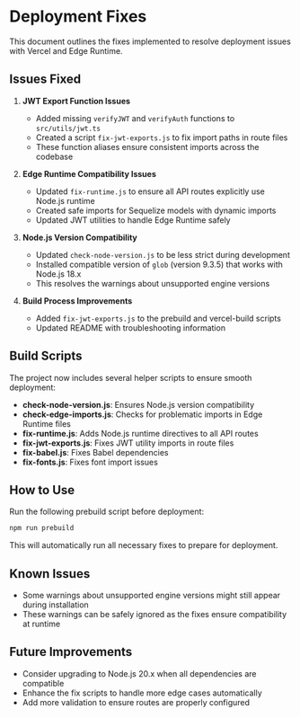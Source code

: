 # Deployment Fixes

This document outlines the fixes implemented to resolve deployment issues with Vercel and Edge Runtime.

## Issues Fixed

1. **JWT Export Function Issues**
   - Added missing `verifyJWT` and `verifyAuth` functions to `src/utils/jwt.ts`
   - Created a script `fix-jwt-exports.js` to fix import paths in route files
   - These function aliases ensure consistent imports across the codebase

2. **Edge Runtime Compatibility Issues**
   - Updated `fix-runtime.js` to ensure all API routes explicitly use Node.js runtime 
   - Created safe imports for Sequelize models with dynamic imports
   - Updated JWT utilities to handle Edge Runtime safely

3. **Node.js Version Compatibility**
   - Updated `check-node-version.js` to be less strict during development
   - Installed compatible version of `glob` (version 9.3.5) that works with Node.js 18.x
   - This resolves the warnings about unsupported engine versions

4. **Build Process Improvements**
   - Added `fix-jwt-exports.js` to the prebuild and vercel-build scripts
   - Updated README with troubleshooting information

## Build Scripts

The project now includes several helper scripts to ensure smooth deployment:

- **check-node-version.js**: Ensures Node.js version compatibility
- **check-edge-imports.js**: Checks for problematic imports in Edge Runtime files
- **fix-runtime.js**: Adds Node.js runtime directives to all API routes
- **fix-jwt-exports.js**: Fixes JWT utility imports in route files
- **fix-babel.js**: Fixes Babel dependencies
- **fix-fonts.js**: Fixes font import issues

## How to Use

Run the following prebuild script before deployment:

```bash
npm run prebuild
```

This will automatically run all necessary fixes to prepare for deployment.

## Known Issues

- Some warnings about unsupported engine versions might still appear during installation
- These warnings can be safely ignored as the fixes ensure compatibility at runtime

## Future Improvements

- Consider upgrading to Node.js 20.x when all dependencies are compatible
- Enhance the fix scripts to handle more edge cases automatically
- Add more validation to ensure routes are properly configured 